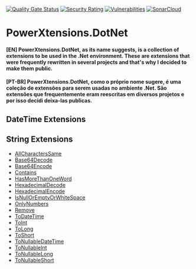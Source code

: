 [![Quality Gate Status](https://sonarcloud.io/api/project_badges/measure?project=reginaldovillela_PowerXtensions.DotNet&metric=alert_status)](https://sonarcloud.io/summary/new_code?id=reginaldovillela_PowerXtensions.DotNet)
[![Security Rating](https://sonarcloud.io/api/project_badges/measure?project=reginaldovillela_PowerXtensions.DotNet&metric=security_rating)](https://sonarcloud.io/summary/new_code?id=reginaldovillela_PowerXtensions.DotNet)
[![Vulnerabilities](https://sonarcloud.io/api/project_badges/measure?project=reginaldovillela_PowerXtensions.DotNet&metric=vulnerabilities)](https://sonarcloud.io/summary/new_code?id=reginaldovillela_PowerXtensions.DotNet)
[![SonarCloud](https://sonarcloud.io/images/project_badges/sonarcloud-orange.svg)](https://sonarcloud.io/summary/new_code?id=reginaldovillela_PowerXtensions.DotNet)

# PowerXtensions.DotNet
#### [EN] PowerXtensions.DotNet, as its name suggests, is a collection of extensions to be used in the .Net environment. These are extensions that were frequently rewritten in several projects and that's why I decided to make them public.
#### [PT-BR] PowerXtensions.DotNet, como o próprio nome sugere, é uma coleção de extensões para serem usadas no ambiente .Net. São extensões que frequentemente eram reescritas em diversos projetos e por isso decidi deixa-las publicas.

## DateTime Extensions

## String Extensions

- [AllCharactersSame](#AllCharactersSame)
- [Base64Decode](#Base64Decode)
- [Base64Encode](#Base64Encode)
- [Contains](#Contains)
- [HasMoreThanOneWord](#HasMoreThanOneWord)
- [HexadecimalDecode](#HexadecimalDecode)
- [HexadecimalEncode](#HexadecimalEncode)
- [IsNullOrEmptyOrWhiteSpace](#IsNullOrEmptyOrWhiteSpace)
- [OnlyNumbers](#OnlyNumbers)
- [Remove](#Remove)
- [ToDateTime](#ToDateTime)
- [ToInt](#ToInt)
- [ToLong](#ToLong)
- [ToShort](#ToShort)
- [ToNullableDateTime](#ToNullableDateTime)
- [ToNullableInt](#ToNullableInt)
- [ToNullableLong](#ToNullableLong)
- [ToNullableShort](#ToNullableShort)

&nbsp;
